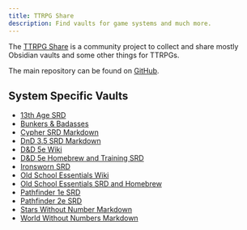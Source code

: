 ```yaml
---
title: TTRPG Share
description: Find vaults for game systems and much more.
---
```


The [TTRPG Share](https://github.com/Obsidian-TTRPG-Community) is a community project to collect and share mostly Obsidian vaults and some other things for TTRPGs.

The main repository can be found on [GitHub](https://github.com/Obsidian-TTRPG-Community/ObsidianTTRPGShare).

## System Specific Vaults

- [13th Age SRD](https://github.com/Obsidian-TTRPG-Community/13th-Age-SRD-Markdown)
- [Bunkers & Badasses](https://github.com/Obsidian-TTRPG-Community/Bunkers-n-Badasses-Markdown)
- [Cypher SRD Markdown](https://github.com/Obsidian-TTRPG-Community/Cypher-SRD-Markdown)
- [DnD 3.5 SRD Markdown](https://github.com/Obsidian-TTRPG-Community/DnD-3.5-SRD-Markdown)
- [D&D 5e Wiki](https://github.com/OldManUmby/DND.SRD.Wiki)
- [D&D 5e Homebrew and Training SRD](https://github.com/Obsidian-TTRPG-Community/dnd5e-markdown)
- [Ironsworn SRD](https://github.com/Obsidian-TTRPG-Community/Ironsworn-SRD-Markdown)
- [Old School Essentials Wiki](https://github.com/OldManUmby/OSE.SRD.Wiki)
- [Old School Essentials SRD and Homebrew](https://github.com/Obsidian-TTRPG-Community/Old-School-Essentials-Markdown)
- [Pathfinder 1e SRD](https://github.com/Obsidian-TTRPG-Community/Pathfinder-1E-SRD-Markdown)
- [Pathfinder 2e SRD](https://github.com/Obsidian-TTRPG-Community/Pathfinder-2E-SRD-Markdown)
- [Stars Without Number Markdown](https://github.com/Obsidian-TTRPG-Community/Obsidian-SWN-Markdown)
- [World Without Numbers Markdown](https://github.com/Obsidian-TTRPG-Community/Obsidian-WWN-Markdown)

